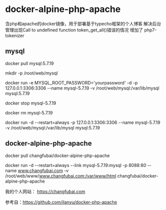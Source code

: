 # docker-alpine-php-apache

含php和apache的docker镜像，用于部署基于typecho框架的个人博客
解决后台管理出现Call to undefined function token_get_all()错误的情况
增加了	php7-tokenizer

## mysql

docker pull mysql:5.7.19

mkdir -p /root/web/mysql

docker run -e MYSQL_ROOT_PASSWORD='yourpassword' -d -p 127.0.0.1:3306:3306 --name mysql-5.7.19 -v /root/web/mysql:/var/lib/mysql mysql:5.7.19

docker stop mysql-5.7.19

docker rm mysql-5.7.19

docker run -d --restart=always -p 127.0.0.1:3306:3306 --name mysql-5.7.19 -v /root/web/mysql:/var/lib/mysql mysql:5.7.19

## docker-alpine-php-apache

docker pull changfubai/docker-alpine-php-apache

docker run -d --restart=always --link mysql-5.7.19:mysql -p 8088:80 --name www.changfubai.com -v /root/web/www/www.changfubai.com:/var/www/html changfubai/docker-alpine-php-apache

我的个人网站： https://changfubai.com

参考自：https://github.com/ilanyu/docker-php-apache
